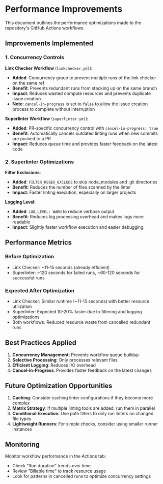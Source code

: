 # Performance Improvements

This document outlines the performance optimizations made to the repository's GitHub Actions workflows.

## Improvements Implemented

### 1. Concurrency Controls

**Link Checker Workflow** (`linkchecker.yml`):
- **Added**: Concurrency group to prevent multiple runs of the link checker on the same ref
- **Benefit**: Prevents redundant runs from stacking up on the same branch
- **Impact**: Reduces wasted compute resources and prevents duplicate issue creation
- **Note**: `cancel-in-progress` is set to `false` to allow the issue creation process to complete without interruption

**Superlinter Workflow** (`superlinter.yml`):
- **Added**: PR-specific concurrency control with `cancel-in-progress: true`
- **Benefit**: Automatically cancels outdated linting runs when new commits are pushed to a PR
- **Impact**: Reduces queue time and provides faster feedback on the latest code

### 2. Superlinter Optimizations

**Filter Exclusions**:
- **Added**: `FILTER_REGEX_EXCLUDE` to skip node_modules and .git directories
- **Benefit**: Reduces the number of files scanned by the linter
- **Impact**: Faster linting execution, especially on larger projects

**Logging Level**:
- **Added**: `LOG_LEVEL: WARN` to reduce verbose output
- **Benefit**: Reduces log processing overhead and makes logs more readable
- **Impact**: Slightly faster workflow execution and easier debugging

## Performance Metrics

### Before Optimization
- Link Checker: ~11-15 seconds (already efficient)
- Superlinter: ~120 seconds for failed runs, ~60-120 seconds for successful runs

### Expected After Optimization
- Link Checker: Similar runtime (~11-15 seconds) with better resource utilization
- Superlinter: Expected 10-20% faster due to filtering and logging optimizations
- Both workflows: Reduced resource waste from cancelled redundant runs

## Best Practices Applied

1. **Concurrency Management**: Prevents workflow queue buildup
2. **Selective Processing**: Only processes relevant files
3. **Efficient Logging**: Reduces I/O overhead
4. **Cancel-in-Progress**: Provides faster feedback on the latest changes

## Future Optimization Opportunities

1. **Caching**: Consider caching linter configurations if they become more complex
2. **Matrix Strategy**: If multiple linting tools are added, run them in parallel
3. **Conditional Execution**: Use path filters to only run linters on changed file types
4. **Lightweight Runners**: For simple checks, consider using smaller runner instances

## Monitoring

Monitor workflow performance in the Actions tab:
- Check "Run duration" trends over time
- Review "Billable time" to track resource usage
- Look for patterns in cancelled runs to optimize concurrency settings
